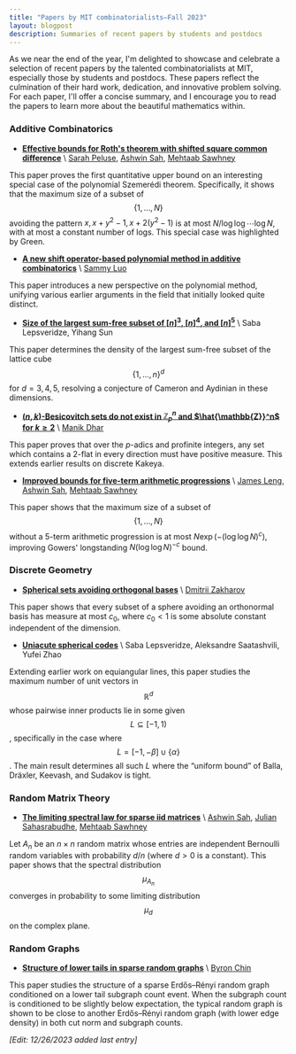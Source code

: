 ```yaml
---
title: "Papers by MIT combinatorialists—Fall 2023"
layout: blogpost
description: Summaries of recent papers by students and postdocs
---
```


As we near the end of the year, I'm delighted to showcase and celebrate a selection of recent papers by the talented combinatorialists at MIT, especially those by students and postdocs. These papers reflect the culmination of their hard work, dedication, and innovative problem solving. For each paper, I'll offer a concise summary, and I encourage you to read the papers to learn more about the beautiful mathematics within.


### Additive Combinatorics

- **[Effective bounds for Roth's theorem with shifted square common difference](https://arxiv.org/abs/2309.08359)** \\
[Sarah Peluse](https://www.math.ias.edu/~speluse/), [Ashwin Sah](https://www.mit.edu/~asah/), [Mehtaab Sawhney](https://www.mit.edu/~msawhney/)

This paper proves the first quantitative upper bound on an interesting special case of the polynomial Szemerédi theorem. Specifically, it shows that the maximum size of a subset of $$\{1, \dots, N\}$$ avoiding the pattern $x, x + y^2 - 1, x + 2(y^2 - 1)$ is at most $N / \log \log \cdots \log N$, with at most a constant number of logs. This special case was highlighted by Green.

- **[A new shift operator-based polynomial method in additive combinatorics](https://arxiv.org/abs/2311.08873)** \\
[Sammy Luo](https://math.mit.edu/directory/profile.html?pid=2561)

This paper introduces a new perspective on the polynomial method, unifying various earlier arguments in the field that initially looked quite distinct.

- **[Size of the largest sum-free subset of $[n]^3$, $[n]^4$, and $[n]^5$](https://arxiv.org/abs/2311.18289)** \\
Saba Lepsveridze, Yihang Sun

This paper determines the density of the largest sum-free subset of the lattice cube $$\{1, \dots, n\}^d$$ for $d = 3, 4, 5$, resolving a conjecture of Cameron and Aydinian in these dimensions.

- **[$(n,k)$-Besicovitch sets do not exist in $\mathbb{Z}_p^n$ and $\hat{\mathbb{Z}}^n$ for $k \ge 2$](https://arxiv.org/abs/2312.02495)** \\
[Manik Dhar](https://dharmanik.github.io/)

This paper proves that over the $p$-adics and profinite integers, any set which contains a 2-flat in every direction must have positive measure. This extends earlier results on discrete Kakeya.

- **[Improved bounds for five-term arithmetic progressions](https://arxiv.org/abs/2312.10776)** \\
[James Leng](https://sites.google.com/view/jamesleng/home), [Ashwin Sah](https://www.mit.edu/~asah/), [Mehtaab Sawhney](https://www.mit.edu/~msawhney/)

This paper shows that the maximum size of a subset of $$\{1, \dots, N\}$$ without a 5-term arithmetic progression is at most $N \exp ( -(\log\log N)^c)$, improving Gowers' longstanding $N (\log\log N)^{-c}$ bound.



### Discrete Geometry


- **[Spherical sets avoiding orthogonal bases](https://arxiv.org/abs/2310.06821)** \\
[Dmitrii Zakharov](https://math.mit.edu/directory/profile.html?pid=2452)

This paper shows that every subset of a sphere avoiding an orthonormal basis has measure at most $c_0$, where $c_0 < 1$ is some absolute constant independent of the dimension.

- **[Uniacute spherical codes](https://arxiv.org/abs/2311.17734)** \\
Saba Lepsveridze, Aleksandre Saatashvili, Yufei Zhao

Extending earlier work on equiangular lines, this paper studies the maximum number of unit vectors in $$\mathbb{R}^d$$ whose pairwise inner products lie in some given $$L \subseteq [-1,1)$$, specifically in the case where $$L = [-1, -\beta] \cup \{\alpha\}$$. The main result determines all such $L$ where the “uniform bound” of Balla, Dräxler, Keevash, and Sudakov is tight.




### Random Matrix Theory

- **[The limiting spectral law for sparse iid matrices](https://arxiv.org/abs/2310.17635)** \\
[Ashwin Sah](https://www.mit.edu/~asah/), [Julian Sahasrabudhe](https://www.dpmms.cam.ac.uk/~jdrs2/), [Mehtaab Sawhney](https://www.mit.edu/~msawhney/)

Let $A_n$ be an $n \times n$ random matrix whose entries are independent Bernoulli random variables with probability $d/n$ (where $d > 0$ is a constant). This paper shows that the spectral distribution $$\mu_{A_n}$$ converges in probability to some limiting distribution $$\mu_d$$ on the complex plane.

### Random Graphs

- **[Structure of lower tails in sparse random graphs](https://arxiv.org/abs/2312.12673)** \\
[Byron Chin](https://math.mit.edu/~byronc/)

This paper studies the structure of a sparse Erdős–Rényi random graph conditioned on a lower tail subgraph count event. When the subgraph count is conditioned to be slightly below expectation, the typical random graph is shown to be close to another Erdős–Rényi random graph (with lower edge density) in both cut norm and subgraph counts. 

_[Edit: 12/26/2023 added last entry]_

